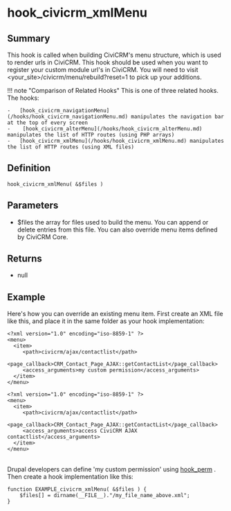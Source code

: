 # hook_civicrm_xmlMenu

## Summary

This hook is called when building CiviCRM's menu structure, which is
used to render urls in CiviCRM. This hook should be used when you want
to register your custom module url's in CiviCRM. You will need to visit
<your_site>/civicrm/menu/rebuild?reset=1 to pick up your additions.

!!! note "Comparison of Related Hooks"
    This is one of three related hooks. The hooks:

    -   [hook_civicrm_navigationMenu](/hooks/hook_civicrm_navigationMenu.md) manipulates the navigation bar at the top of every screen
    -    [hook_civicrm_alterMenu](/hooks/hook_civicrm_alterMenu.md) manipulates the list of HTTP routes (using PHP arrays)
    -   [hook_civicrm_xmlMenu](/hooks/hook_civicrm_xmlMenu.md) manipulates the list of HTTP routes (using XML files)



## Definition

    hook_civicrm_xmlMenu( &$files )

## Parameters

-   $files the array for files used to build the menu. You can append
    or delete entries from this file. You can also override menu items
    defined by CiviCRM Core.

## Returns

-   null

## Example

Here's how you can override an existing menu item. First create an XML
file like this, and place it in the same folder as your hook
implementation:

    <?xml version="1.0" encoding="iso-8859-1" ?>
    <menu>
      <item>
         <path>civicrm/ajax/contactlist</path>
         <page_callback>CRM_Contact_Page_AJAX::getContactList</page_callback>
         <access_arguments>my custom permission</access_arguments>
      </item>
    </menu>

    <?xml version="1.0" encoding="iso-8859-1" ?>
    <menu>
      <item>
         <path>civicrm/ajax/contactlist</path>
         <page_callback>CRM_Contact_Page_AJAX::getContactList</page_callback>
         <access_arguments>access CiviCRM AJAX contactlist</access_arguments>
      </item>
    </menu>

\
 Drupal developers can define 'my custom permission' using
[hook_perm](http://api.drupal.org/api/function/hook_perm) . Then create
a hook implementation like this:

    function EXAMPLE_civicrm_xmlMenu( &$files ) {
        $files[] = dirname(__FILE__)."/my_file_name_above.xml";
    }